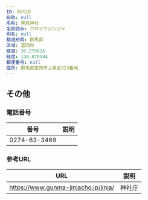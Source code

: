 ```yaml
---
ID: 8YtLO
総称: null
名称: 黒岩神社
名称読み: クロイワジンジャ
別名: null
都道府県: 群馬県
区域: 富岡市
緯度: 36.275826
経度: 138.870544
郵便番号: null
住所: 群馬県富岡市上黒岩523番地
---
```


## その他

### 電話番号

| 番号         | 説明 |
| ------------ | ---- |
| 0274-63-3469 |      |

### 参考URL

| URL                                  | 説明   |
| ------------------------------------ | ------ |
| https://www.gunma-jinjacho.jp/jinja/ | 神社庁 |
